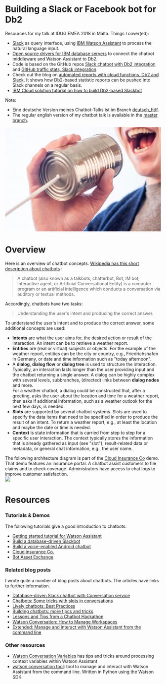 # Building a Slack or Facebook bot for Db2
Resources for my talk at IDUG EMEA 2018 in Malta. Things I cover(ed):
* [Slack](https://slack.com/) as query interface, using [IBM Watson Assistant](https://console.bluemix.net/docs/services/conversation/index.html#about) to process the natural language input.
* [Open source drivers for IBM database servers](https://github.com/ibmdb/) to connect the chatbot middleware and Watson Assistant to Db2.
* Code is based on the GitHub repos [Slack chatbot with Db2 integration](https://github.com/IBM-Cloud/slack-chatbot-database-watson) and [GitHub traffic stats, Slack integration](https://github.com/IBM-Cloud/github-traffic-stats/)
* Check out the blog on [automated reports with cloud functions, Db2 and Slack](https://blog.4loeser.net/2018/10/automated-reported-with-ibm-cloud.html). It shows how Db2-based statistic reports can be pushed into Slack channels on a regular basis.
* [IBM Cloud solution tutorial on how to build Db2-based Slackbot](https://console.bluemix.net/docs/tutorials/slack-chatbot-database-watson.html)

Note:
* Eine deutsche Version meines Chatbot-Talks ist im Branch [deutsch_httf](https://github.com/data-henrik/chatbot-talk2018/tree/deutsch_httf).   
* The regular english version of my chatbot talk is available in the [master branch](https://github.com/data-henrik/chatbot-talk2018/tree/master).

![](assets/images/can-chat-chatting-362.jpg)

# Overview
Here is an overview of chatbot concepts. [Wikipedia has this short description about chatbots](https://en.wikipedia.org/wiki/Chatbot) :
> A chatbot (also known as a talkbots, chatterbot, Bot, IM bot, interactive agent, or Artificial Conversational Entity) is a computer program or an artificial intelligence which conducts a conversation via auditory or textual methods.   

Accordingly, chatbots have two tasks:   
> Understanding the user's intent and producing the correct answer.

To understand the user's intent and to produce the correct answer, some additional concepts are used:
* **Intents** are what the user aims for, the desired action or result of the interaction. An intent can be to retrieve a weather report.
* **Entities** are (real or virtual) subjects or objects. For the example of the weather report, entities can be the city or country, e.g., Friedrichshafen in Germany, or date and time information such as "today afternoon".
* A **dialog**, **dialog flow** or **dialog tree** is used to structure the interaction. Typically, an interaction lasts longer than the user providing input and the chatbot returning a single answer. A dialog can be highly complex with several levels, subbranches, (directed) links between **dialog nodes** and more.   
  For a weather chatbot, a dialog could be constructed that, after a greeting, asks the user about the location and time for a weather report, then asks if additional information, such as a weather outlook for the next few days, is needed.
* **Slots** are supported by several chatbot systems. Slots are used to specify the data items that need to be specified in order to produce the result of an intent. To return a weather report, e.g., at least the location and maybe the date or time is needed.
* **Context** is state information that is carried from step to step for a specific user interaction. The context typically stores the information that is already gathered as input (see "slot"), result-related data or metadata, or general chat information, e.g., the user name.

The following architecture diagram is part of the [Cloud Insurance Co](https://github.com/IBM-Cloud/cloudco-insurance) demo. That demo features an insurance portal. A chatbot assist customers to file claims and to check coverage. Administrators have access to chat logs to improve customer satisfaction.   
![](https://github.com/IBM-Cloud/cloudco-insurance/raw/master/architecture.png)

# Resources

### Tutorials & Demos
The following tutorials give a good introduction to chatbots:
* [Getting started tutorial for Watson Assistant](https://console.bluemix.net/docs/services/conversation/getting-started.html#gettingstarted)
* [Build a database-driven Slackbot](https://console.bluemix.net/docs/tutorials/slack-chatbot-database-watson.html)
* [Build a voice-enabled Android chatbot](https://console.bluemix.net/docs/tutorials/android-watson-chatbot.html)
* [Cloud insurance Co.](https://github.com/IBM-Cloud/cloudco-insurance)
* [Bot Asset Exchange](https://developer.ibm.com/code/exchanges/bots/)

### Related blog posts
I wrote quite a number of blog posts about chatbots. The articles have links to further information.
* [Database-driven Slack chatbot with Conversation service](https://www.ibm.com/blogs/bluemix/2018/02/database-slack-chatbot-conversation/)   
* [Chatbots: Some tricks with slots in conversations](https://www.ibm.com/blogs/bluemix/2018/02/chatbots-some-tricks-with-slots-in-ibm-watson-conversation/)
* [Lively chatbots: Best Practices](https://www.ibm.com/blogs/bluemix/2017/07/lively-chatbots-best-practices/)
* [Building chatbots: more tipcs and tricks](https://www.ibm.com/blogs/bluemix/2017/06/building-chatbots-tips-tricks/)
* [Lessons and Tips from a Chatbot Hackathon](https://www.ibm.com/blogs/bluemix/2017/05/lessons-tips-chatbot-hackathon/)
* [Watson Conversation: How to Manage Workspaces](https://www.ibm.com/blogs/bluemix/2017/04/watson-conversation-manage-workspaces/)
* [Extended: Manage and interact with Watson Assistant from the command line](https://blog.4loeser.net/2018/07/extended-manage-and-interact-with.html)

### Other resources
* [Watson Conversation Variables](https://github.com/IBM-Cloud/watson-conversation-variables) has tips and tricks around processing context variables within Watson Assistant
* [watson conversation tool](https://github.com/data-henrik/watson-conversation-tool): tool to manage and interact with Watson Assistant from the command line. Written in Python using the Watson SDK.
